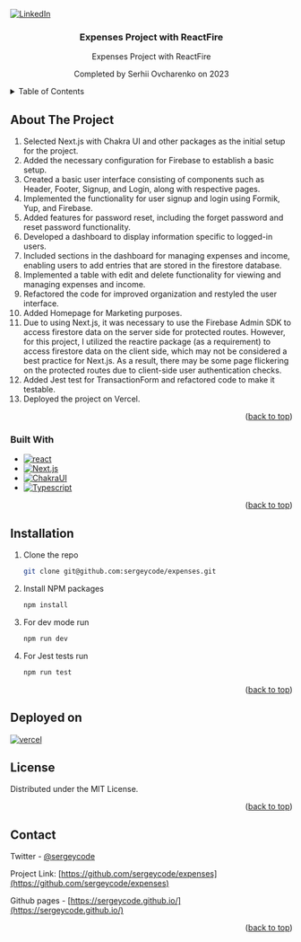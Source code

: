 <a name="readme-top"></a>

[![LinkedIn][linkedin-shield]][linkedin-url]

<div align="center">

  <h3 align="center">Expenses Project with ReactFire</h3>

  <p align="center">
    Expenses Project with ReactFire
  </p>
  <p align="center">
    Completed by Serhii Ovcharenko on 2023
  </p>

</div>

<!-- TABLE OF CONTENTS -->
<details>
  <summary>Table of Contents</summary>
  <ol>
    <li>
      <a href="#about-the-project">About The Project</a>
      <ul>
        <li><a href="#built-with">Built With</a></li>
      </ul>
    </li>
    <li>
      <a href="#installation">Installation</a>
    </li>
    <li><a href="#license">License</a></li>
    <li><a href="#contact">Contact</a></li>
  </ol>
</details>

<!-- ABOUT THE PROJECT -->

## About The Project

1. Selected Next.js with Chakra UI and other packages as the initial setup for the project.
2. Added the necessary configuration for Firebase to establish a basic setup.
3. Created a basic user interface consisting of components such as Header, Footer, Signup, and Login, along with respective pages.
4. Implemented the functionality for user signup and login using Formik, Yup, and Firebase.
5. Added features for password reset, including the forget password and reset password functionality.
6. Developed a dashboard to display information specific to logged-in users.
7. Included sections in the dashboard for managing expenses and income, enabling users to add entries that are stored in the firestore database.
8. Implemented a table with edit and delete functionality for viewing and managing expenses and income.
9. Refactored the code for improved organization and restyled the user interface.
10. Added Homepage for Marketing purposes.
11. Due to using Next.js, it was necessary to use the Firebase Admin SDK to access firestore data on the server side for protected routes. However, for this project, I utilized the reactire package (as a requirement) to access firestore data on the client side, which may not be considered a best practice for Next.js. As a result, there may be some page flickering on the protected routes due to client-side user authentication checks.
12. Added Jest test for TransactionForm and refactored code to make it testable.
13. Deployed the project on Vercel.


<p align="right">(<a href="#readme-top">back to top</a>)</p>

### Built With

- [![react][react]][react-url]
- [![Next.js][next-js]][next-js-url]
- [![ChakraUI][chakraui]][chakraui-url]
- [![Typescript][typescript]][typescript-url]

<p align="right">(<a href="#readme-top">back to top</a>)</p>

<!-- GETTING STARTED -->

## Installation

1. Clone the repo
   ```sh
   git clone git@github.com:sergeycode/expenses.git
   ```
2. Install NPM packages
   ```sh
   npm install
   ```
3. For dev mode run
   ```sh
   npm run dev
   ```
4. For Jest tests run
   ```sh
   npm run test
   ```

<p align="right">(<a href="#readme-top">back to top</a>)</p>

## Deployed on

[![vercel][vercel]][vercel-url]

<!-- LICENSE -->

## License

Distributed under the MIT License.

<p align="right">(<a href="#readme-top">back to top</a>)</p>

<!-- CONTACT -->

## Contact

Twitter - [@sergeycode](https://twitter.com/sergeycode)

Project Link: [https://github.com/sergeycode/expenses](https://github.com/sergeycode/expenses)

Github pages - [https://sergeycode.github.io/](https://sergeycode.github.io/)

<p align="right">(<a href="#readme-top">back to top</a>)</p>

<!-- MARKDOWN LINKS & IMAGES -->
<!-- https://www.markdownguide.org/basic-syntax/#reference-style-links -->

[react-url]: https://reactjs.org/
[next-js-url]: https://nextjs.org/
[typescript-url]: https://www.typescriptlang.org/
[chakraui-url]: https://chakra-ui.com/
[linkedin-shield]: https://img.shields.io/badge/-LinkedIn-black.svg?style=for-the-badge&logo=linkedin&colorB=555
[linkedin-url]: https://linkedin.com/in/sergeyovcharenko
[product-screenshot]: public/images/screenshot.jpg
[react]: https://img.shields.io/badge/React-20232A?style=for-the-badge&logo=react&logoColor=61DAFB
[next-js]: https://img.shields.io/badge/Next.js-20232A?style=for-the-badge&logo=Next.js
[chakraui]: https://img.shields.io/badge/Chakra-20232A?style=for-the-badge&logo=chakraui&logoColor=319795
[typescript]: https://img.shields.io/badge/typescript-%23007ACC.svg?style=for-the-badge&logo=typescript&logoColor=white
[vercel]: https://img.shields.io/badge/vercel-20232A?style=for-the-badge&logo=vercel
[vercel-url]: https://ex-trackr.vercel.app/
